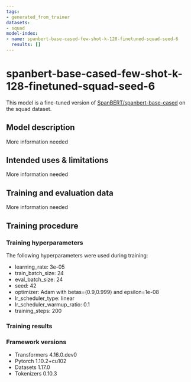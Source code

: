 ```yaml
---
tags:
- generated_from_trainer
datasets:
- squad
model-index:
- name: spanbert-base-cased-few-shot-k-128-finetuned-squad-seed-6
  results: []
---
```


<!-- This model card has been generated automatically according to the information the Trainer had access to. You
should probably proofread and complete it, then remove this comment. -->

# spanbert-base-cased-few-shot-k-128-finetuned-squad-seed-6

This model is a fine-tuned version of [SpanBERT/spanbert-base-cased](https://huggingface.co/SpanBERT/spanbert-base-cased) on the squad dataset.

## Model description

More information needed

## Intended uses & limitations

More information needed

## Training and evaluation data

More information needed

## Training procedure

### Training hyperparameters

The following hyperparameters were used during training:
- learning_rate: 3e-05
- train_batch_size: 24
- eval_batch_size: 24
- seed: 42
- optimizer: Adam with betas=(0.9,0.999) and epsilon=1e-08
- lr_scheduler_type: linear
- lr_scheduler_warmup_ratio: 0.1
- training_steps: 200

### Training results



### Framework versions

- Transformers 4.16.0.dev0
- Pytorch 1.10.2+cu102
- Datasets 1.17.0
- Tokenizers 0.10.3
